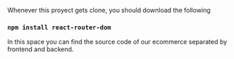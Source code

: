 Whenever this proyect gets clone, you should download the following

### `npm install react-router-dom`

In this space you can find the source code of our ecommerce separated by frontend and backend. 
